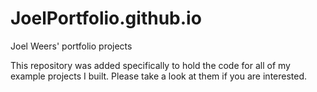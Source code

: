 # JoelPortfolio.github.io
Joel Weers' portfolio projects

This repository was added specifically to hold the code for all of my example projects I built. Please take a look at them if you are interested.
